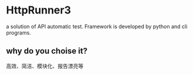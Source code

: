 # HttpRunner3
a solution of API automatic test. Framework is developed by python and cli programs.

## why do you choise it?
高效、简洁、模块化、报告漂亮等
